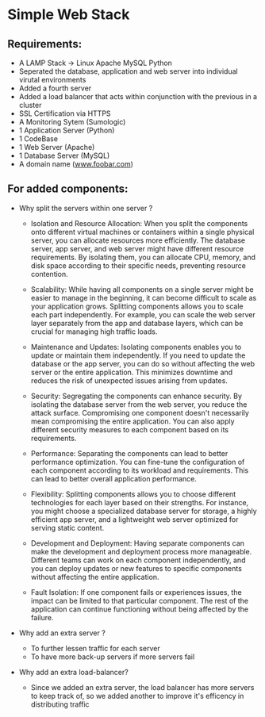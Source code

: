 # Simple Web Stack

## Requirements:

* A LAMP Stack -> Linux Apache MySQL Python
* Seperated the database, application and web server into individual virutal environments
* Added a fourth server
* Added a load balancer that acts within conjunction with the previous in a cluster
* SSL Certification via HTTPS
* A Monitoring Sytem (Sumologic)
* 1 Application Server (Python)
* 1 CodeBase
* 1 Web Server (Apache)
* 1 Database Server (MySQL)
* A domain name (www.foobar.com)

## For added components:

* Why split the servers within one server ?
	* Isolation and Resource Allocation: When you split the components onto different virtual machines or containers within a single physical server, you can allocate resources more efficiently. The database server, app server, and web server might have different resource requirements. By isolating them, you can allocate CPU, memory, and disk space according to their specific needs, preventing resource contention.

	* Scalability: While having all components on a single server might be easier to manage in the beginning, it can become difficult to scale as your application grows. Splitting components allows you to scale each part independently. For example, you can scale the web server layer separately from the app and database layers, which can be crucial for managing high traffic loads.

	* Maintenance and Updates: Isolating components enables you to update or maintain them independently. If you need to update the database or the app server, you can do so without affecting the web server or the entire application. This minimizes downtime and reduces the risk of unexpected issues arising from updates.

	* Security: Segregating the components can enhance security. By isolating the database server from the web server, you reduce the attack surface. Compromising one component doesn't necessarily mean compromising the entire application. You can also apply different security measures to each component based on its requirements.

	* Performance: Separating the components can lead to better performance optimization. You can fine-tune the configuration of each component according to its workload and requirements. This can lead to better overall application performance.

	* Flexibility: Splitting components allows you to choose different technologies for each layer based on their strengths. For instance, you might choose a specialized database server for storage, a highly efficient app server, and a lightweight web server optimized for serving static content.

	* Development and Deployment: Having separate components can make the development and deployment process more manageable. Different teams can work on each component independently, and you can deploy updates or new features to specific components without affecting the entire application.

	* Fault Isolation: If one component fails or experiences issues, the impact can be limited to that particular component. The rest of the application can continue functioning without being affected by the failure.

* Why add an extra server ?
	* To further lessen traffic for each server
	* To have more back-up servers if more servers fail
* Why add an extra load-balancer?
	* Since we added an extra server, the load balancer has more servers to keep track of, so we added another to improve it's efficency in distributing traffic


